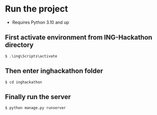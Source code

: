 # Run the project
- Requires Python 3.10 and up

## First activate environment from ING-Hackathon directory
```
$ .\ing\Scripts\activate
```
## Then enter inghackathon folder
```
$ cd inghackathon
```
## Finally run the server
```
$ python manage.py runserver
```
